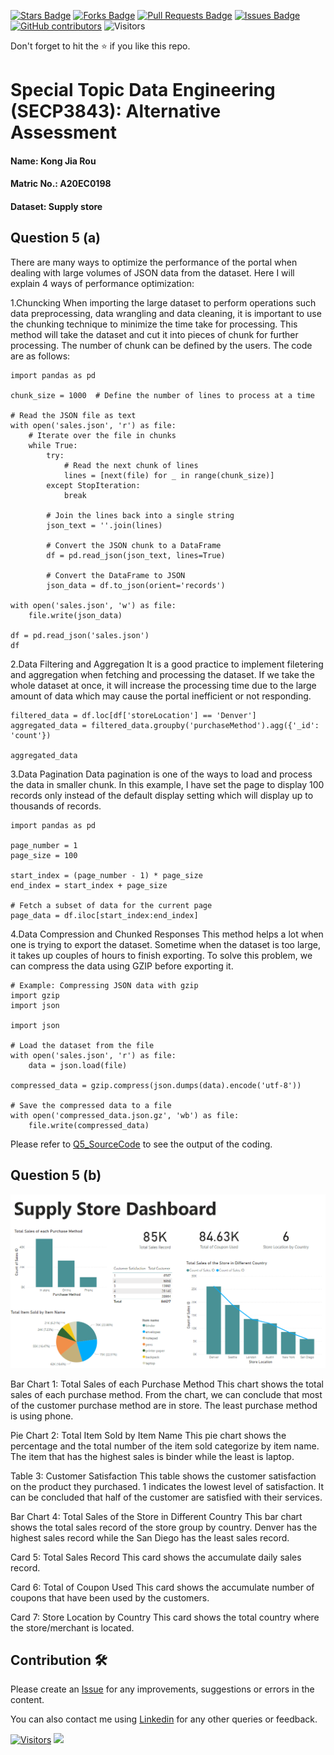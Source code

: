 <a href="https://github.com/drshahizan/SECP3843/stargazers"><img src="https://img.shields.io/github/stars/drshahizan/SECP3843" alt="Stars Badge"/></a>
<a href="https://github.com/drshahizan/SECP3843/network/members"><img src="https://img.shields.io/github/forks/drshahizan/SECP3843" alt="Forks Badge"/></a>
<a href="https://github.com/drshahizan/SECP3843/pulls"><img src="https://img.shields.io/github/issues-pr/drshahizan/SECP3843" alt="Pull Requests Badge"/></a>
<a href="https://github.com/drshahizan/SECP3843/issues"><img src="https://img.shields.io/github/issues/drshahizan/SECP3843" alt="Issues Badge"/></a>
<a href="https://github.com/drshahizan/SECP3843/graphs/contributors"><img alt="GitHub contributors" src="https://img.shields.io/github/contributors/drshahizan/SECP3843?color=2b9348"></a>
![Visitors](https://api.visitorbadge.io/api/visitors?path=https%3A%2F%2Fgithub.com%2Fdrshahizan%2FSECP3843&labelColor=%23d9e3f0&countColor=%23697689&style=flat)

Don't forget to hit the :star: if you like this repo.

# Special Topic Data Engineering (SECP3843): Alternative Assessment

#### Name: Kong Jia Rou
#### Matric No.: A20EC0198
#### Dataset: Supply store

## Question 5 (a)
There are many ways to optimize the performance of the portal when dealing with large volumes of JSON data from the dataset. Here I will explain 4 ways of performance optimization:

1.Chuncking
When importing the large dataset to perform operations such data preprocessing, data wrangling and data cleaning, it is important to use the chunking technique to minimize the time take for processing. This method will take the dataset and cut it into pieces of chunk for further processing. The number of chunk can be defined by the users. The code are as follows:
```
import pandas as pd

chunk_size = 1000  # Define the number of lines to process at a time

# Read the JSON file as text
with open('sales.json', 'r') as file:
    # Iterate over the file in chunks
    while True:
        try:
            # Read the next chunk of lines
            lines = [next(file) for _ in range(chunk_size)]
        except StopIteration:
            break

        # Join the lines back into a single string
        json_text = ''.join(lines)

        # Convert the JSON chunk to a DataFrame
        df = pd.read_json(json_text, lines=True)

        # Convert the DataFrame to JSON
        json_data = df.to_json(orient='records')
        
with open('sales.json', 'w') as file:
    file.write(json_data)

df = pd.read_json('sales.json')
df
```

2.Data Filtering and Aggregation
It is a good practice to implement filetering and aggregation when fetching and processing the dataset. If we take the whole dataset at once, it will increase the processing time due to the large amount of data which may cause the portal inefficient or not responding.
```
filtered_data = df.loc[df['storeLocation'] == 'Denver']
aggregated_data = filtered_data.groupby('purchaseMethod').agg({'_id': 'count'})

aggregated_data
```

3.Data Pagination
Data pagination is one of the ways to load and process the data in smaller chunk. In this example, I have set the page to display 100 records only instead of the default display setting which will display up to thousands of records.
```
import pandas as pd

page_number = 1
page_size = 100

start_index = (page_number - 1) * page_size
end_index = start_index + page_size

# Fetch a subset of data for the current page
page_data = df.iloc[start_index:end_index]
```

4.Data Compression and Chunked Responses
This method helps a lot when one is trying to export the dataset. Sometime when the dataset is too large, it takes up couples of hours to finish exporting. To solve this problem, we can compress the data using GZIP before exporting it.
```
# Example: Compressing JSON data with gzip
import gzip
import json

import json

# Load the dataset from the file
with open('sales.json', 'r') as file:
    data = json.load(file)
    
compressed_data = gzip.compress(json.dumps(data).encode('utf-8'))

# Save the compressed data to a file
with open('compressed_data.json.gz', 'wb') as file:
    file.write(compressed_data)
```

Please refer to [Q5_SourceCode]() to see the output of the coding.

## Question 5 (b)

<img src="..\Question 5\files\images\dashboard.png">

Bar Chart 1: Total Sales of each Purchase Method
This chart shows the total sales of each purchase method. From the chart, we can conclude that most of the customer purchase method are in store. The least purchase method is using phone.

Pie Chart 2: Total Item Sold by Item Name
This pie chart shows the percentage and the total number of the item sold categorize by item name. The item that has the highest sales is binder while the least is laptop.

Table 3: Customer Satisfaction
This table shows the customer satisfaction on the product they purchased. 1 indicates the lowest level of satisfaction. It can be concluded that half of the customer are satisfied with their services.

Bar Chart 4: Total Sales of the Store in Different Country
This bar chart shows the total sales record of the store group by country. Denver has the highest sales record while the San Diego has the least sales record.

Card 5: Total Sales Record
This card shows the accumulate daily sales record.

Card 6: Total of Coupon Used
This card shows the accumulate number of coupons that have been used by the customers.

Card 7: Store Location by Country
This card shows the total country where the store/merchant is located.


## Contribution 🛠️
Please create an [Issue](https://github.com/drshahizan/special-topic-data-engineering/issues) for any improvements, suggestions or errors in the content.

You can also contact me using [Linkedin](https://www.linkedin.com/in/drshahizan/) for any other queries or feedback.

[![Visitors](https://api.visitorbadge.io/api/visitors?path=https%3A%2F%2Fgithub.com%2Fdrshahizan&labelColor=%23697689&countColor=%23555555&style=plastic)](https://visitorbadge.io/status?path=https%3A%2F%2Fgithub.com%2Fdrshahizan)
![](https://hit.yhype.me/github/profile?user_id=81284918)






